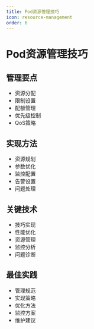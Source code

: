 ```yaml
---
title: Pod资源管理技巧
icon: resource-management
order: 6
---
```


# Pod资源管理技巧

## 管理要点
- 资源分配
- 限制设置
- 配额管理
- 优先级控制
- QoS策略

## 实现方法
- 资源规划
- 参数优化
- 监控配置
- 告警设置
- 问题处理

## 关键技术
- 技巧实现
- 性能优化
- 资源管理
- 监控分析
- 问题诊断

## 最佳实践
- 管理规范
- 实现策略
- 优化方法
- 监控方案
- 维护建议
